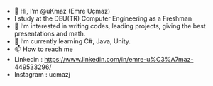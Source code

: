 - 👋 Hi, I’m @uKmaz (Emre Uçmaz)
- I study at the DEU(TR) Computer Engineering as a Freshman
- 👀 I’m interested in writing codes, leading projects, giving the best presentations and math.
- 🌱 I’m currently learning C#, Java, Unity.
- 📫 How to reach me
- Linkedin : https://www.linkedin.com/in/emre-u%C3%A7maz-449533296/
- Instagram : ucmazj



